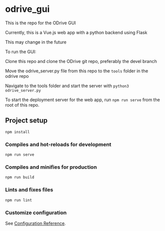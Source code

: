 # odrive_gui
This is the repo for the ODrive GUI

Currently, this is a Vue.js web app with a python backend using Flask

This may change in the future

To run the GUI:

Clone this repo and clone the ODrive git repo, preferably the devel branch

Move the odrive_server.py file from this repo to the `tools` folder in the odrive repo

Navigate to the tools folder and start the server with `python3 odrive_server.py`

To start the deployment server for the web app, run `npm run serve` from the root of this repo. 


## Project setup
```
npm install
```

### Compiles and hot-reloads for development
```
npm run serve
```

### Compiles and minifies for production
```
npm run build
```

### Lints and fixes files
```
npm run lint
```

### Customize configuration
See [Configuration Reference](https://cli.vuejs.org/config/).
